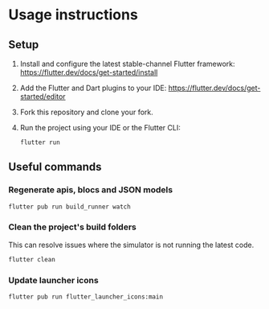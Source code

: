 # Usage instructions

## Setup

1. Install and configure the latest stable-channel Flutter framework: https://flutter.dev/docs/get-started/install

2. Add the Flutter and Dart plugins to your IDE: https://flutter.dev/docs/get-started/editor

3. Fork this repository and clone your fork.

4. Run the project using your IDE or the Flutter CLI:
   ```
   flutter run
   ```

## Useful commands
### Regenerate apis, blocs and JSON models
```sh
flutter pub run build_runner watch
```

### Clean the project's build folders
This can resolve issues where the simulator is not running the latest code.
```sh
flutter clean
```

### Update launcher icons
```sh
flutter pub run flutter_launcher_icons:main
```
